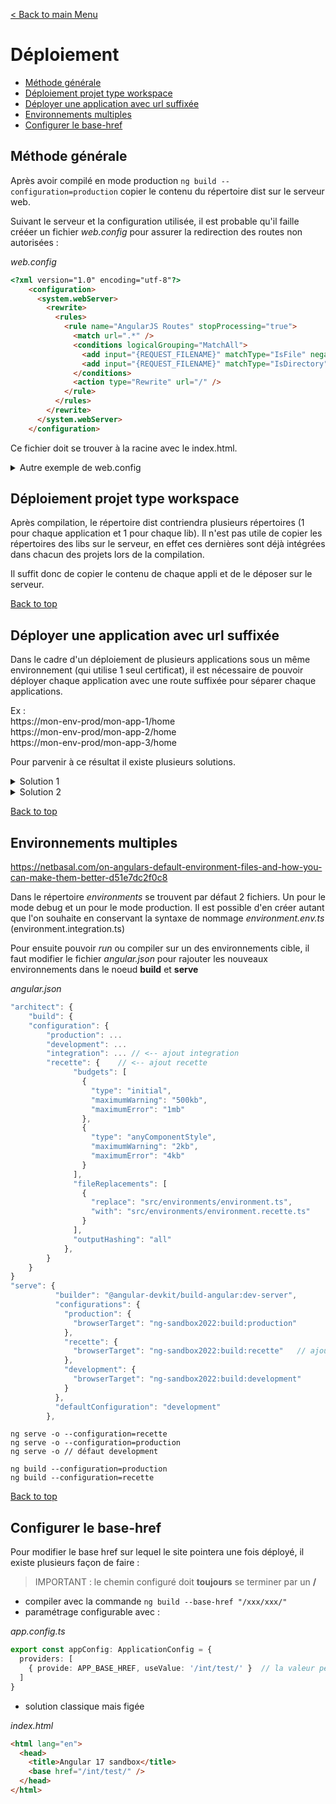 [< Back to main Menu](https://github.com/gsoulie/angular-resources/blob/master/ng-sheet.md)    

# Déploiement

* [Méthode générale](#méthode-générale)
* [Déploiement projet type workspace](#déploiement-projet-type-workspace)         
* [Déployer une application avec url suffixée](#déployer-une-application-avec-url-suffixée)      
* [Environnements multiples](#environnements-multiples)
* [Configurer le base-href](#configurer-le-base--href)     

## Méthode générale
Après avoir compilé en mode production ````ng build --configuration=production```` copier le contenu du répertoire dist sur le serveur web.

Suivant le serveur et la configuration utilisée, il est probable qu'il faille crééer un fichier *web.config* pour assurer la redirection des routes non autorisées :

*web.config*
````html
<?xml version="1.0" encoding="utf-8"?>
    <configuration>
      <system.webServer>
        <rewrite>
          <rules>
            <rule name="AngularJS Routes" stopProcessing="true">
              <match url=".*" />
              <conditions logicalGrouping="MatchAll">
                <add input="{REQUEST_FILENAME}" matchType="IsFile" negate="true" />
                <add input="{REQUEST_FILENAME}" matchType="IsDirectory" negate="true" />   
              </conditions>
              <action type="Rewrite" url="/" />
            </rule>
          </rules>
        </rewrite>
      </system.webServer>
    </configuration>
````
Ce fichier doit se trouver à la racine avec le index.html.

<details>
	<summary>Autre exemple de web.config</summary>

````xml
<?xml version="1.0" encoding="utf-8"?>
    <configuration>
      <system.webServer>
	<staticContent>
		<!-- mettre en cache long les contenus statiques pour augmenter les perfs : conseillé par lighthouse -->
		<clientCache cacheControlMode="UseMaxAge" cacheControlMaxAge="364.00:00:00" />
		
		<mimeMap fileExtension=".webmanifest" mimeType="application/json" />
        </staticContent>
        <rewrite>
          <rules>
            <rule name="AngularJS Routes" stopProcessing="true">
              <match url=".*" />
              <conditions logicalGrouping="MatchAll">
                <add input="{REQUEST_FILENAME}" matchType="IsFile" negate="true" />
                <add input="{REQUEST_FILENAME}" matchType="IsDirectory" negate="true" />   
              </conditions>
              <action type="Rewrite" url="/" />
            </rule>
          </rules>
        </rewrite>
      </system.webServer>
    </configuration>
````
 
</details>


## Déploiement projet type workspace

Après compilation, le répertoire dist contriendra plusieurs répertoires (1 pour chaque application et 1 pour chaque lib). Il n'est pas utile de copier les répertoires des libs sur le serveur,
en effet ces dernières sont déjà intégrées dans chacun des projets lors de la compilation.

Il suffit donc de copier le contenu de chaque appli et de le déposer sur le serveur.

[Back to top](#déploiement)     

## Déployer une application avec url suffixée

Dans le cadre d'un déploiement de plusieurs applications sous un même environnement (qui utilise 1 seul certificat), il est nécessaire de pouvoir déployer
chaque application avec une route suffixée pour séparer chaque applications.

Ex :       
https://mon-env-prod/mon-app-1/home        
https://mon-env-prod/mon-app-2/home       
https://mon-env-prod/mon-app-3/home       

Pour parvenir à ce résultat il existe plusieurs solutions. 

<details>
	<summary>Solution 1</summary>

Compiler le projet avec la ligne de commande suivante ````ng build --configuration=production --base-href "/mon-suffixe/"````

> IMPORTANT : il faut bien ajouter un "/" avant et après le suffixe
> IMPORTANT : ne pas modifier la balise <base href> du index.html (conserver la route "/")

Ceci va permettre de faire pointer toutes les routes vers un chemin contenant le suffixe choisi.

Ensuite suivant le serveur cible (IIS, apache, nginx...) il va falloir créer un fichier de config (web.config pour IIS, .htaccess pour apache...) dans lequel
on va paramétrer la réécriture des routes. Sans ça, le serveur ne parviendra pas à trouver les fichier js et servira au client le fichier index.html

*exemple web.config*
````html
<?xml version="1.0" encoding="utf-8"?>
<configuration>
  <system.webServer>
    <rewrite>
      <rules>
        <rule name="Rewrite Angular file ressources">
          <match url="^myApp/(.+)(\.[A-z0-9]+)$" />
          <action type="Rewrite" url="/{R:1}{R:2}" />
        </rule>
        <rule name="Rewrite Angular router">
          <match url="^myApp/(.+)" />
          <action type="Rewrite" url="/" />
        </rule>
      </rules>
    </rewrite>
  </system.webServer>
</configuration>
````

Remarque : Selon les serveurs, le regex peut être ````^myApp\/(.+)(\.[A-z0-9]+)$````  pour échapper le "/"
 
</details>

<details>
	<summary>Solution 2</summary>

On peut aussi spécifier la *base-href* dans le fichier **app.module.ts**

*app.module.ts*

````typescript
import { APP_BASE_HREF } from '@angular/common';

...
providers: [{
	provide: APP_BASE_HREF, useValue : '/myApp/' // <--- important le / au début et à la fin
}]
````

Avec cette méthode, il n'est **plus nécessaire** d'ajouter le paramètre ````--base-href```` à la commande de build. Il reste néanmoins **indispensable** de créer un fichier de configuration sur le serveur
pour réécrire les routes.

### Gérer les redirections d'authentification

Si les applications utilisent une authentification tierce type SSO (IS4, Aure AD...) il faut aussi ajouter des règles spécifiques dans le fichier de configuration serveur.
 
</details>

[Back to top](#déploiement)     

## Environnements multiples

https://netbasal.com/on-angulars-default-environment-files-and-how-you-can-make-them-better-d51e7dc2f0c8

Dans le répertoire *environments* se trouvent par défaut 2 fichiers. Un pour le mode debug et un pour le mode production. Il est possible d'en créer autant que l'on souhaite en conservant la syntaxe de nommage *environment.env.ts* (environment.integration.ts)

Pour ensuite pouvoir *run* ou compiler sur un des environnements cible, il faut modifier le fichier *angular.json* pour rajouter les nouveaux environnements dans 
le noeud **build** et **serve**

*angular.json*

````typescript
"architect": {
	"build": {
	"configuration": {
	    "production": ...
	    "development": ...
	    "integration": ... // <-- ajout integration
	    "recette": {	// <-- ajout recette
              "budgets": [
                {
                  "type": "initial",
                  "maximumWarning": "500kb",
                  "maximumError": "1mb"
                },
                {
                  "type": "anyComponentStyle",
                  "maximumWarning": "2kb",
                  "maximumError": "4kb"
                }
              ],
              "fileReplacements": [
                {
                  "replace": "src/environments/environment.ts",
                  "with": "src/environments/environment.recette.ts"
                }
              ],
              "outputHashing": "all"
            },
		}
	}
}
"serve": {
          "builder": "@angular-devkit/build-angular:dev-server",
          "configurations": {
            "production": {
              "browserTarget": "ng-sandbox2022:build:production"
            },
            "recette": {
              "browserTarget": "ng-sandbox2022:build:recette"	// ajout recette
            },
            "development": {
              "browserTarget": "ng-sandbox2022:build:development"
            }
          },
          "defaultConfiguration": "development"
        },
````

````
ng serve -o --configuration=recette
ng serve -o --configuration=production
ng serve -o // défaut development

ng build --configuration=production
ng build --configuration=recette
````

[Back to top](#déploiement)     

## Configurer le base-href

Pour modifier le base href sur lequel le site pointera une fois déployé, il existe plusieurs façon de faire :

> IMPORTANT : le chemin configuré doit **toujours** se terminer par un **/**

* compiler avec la commande ````ng build --base-href "/xxx/xxx/"````
* paramétrage configurable avec :

*app.config.ts*
````typescript
export const appConfig: ApplicationConfig = {
  providers: [
    { provide: APP_BASE_HREF, useValue: '/int/test/' }	// la valeur peut ainsi provenir d'un fichier de config dynamique
  ]
}
````

* solution classique mais figée

*index.html*
````html
<html lang="en">
  <head>
    <title>Angular 17 sandbox</title>
    <base href="/int/test/" />
  </head>
</html>
````
